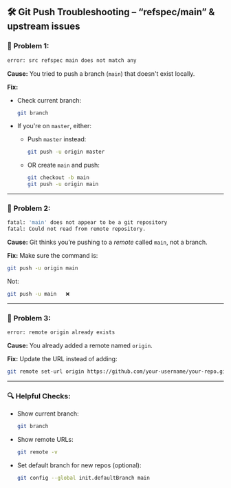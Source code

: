 ## 🛠️ **Git Push Troubleshooting – “refspec/main” & upstream issues**

### 🔴 **Problem 1:**

```bash
error: src refspec main does not match any
```

**Cause:** You tried to push a branch (`main`) that doesn't exist locally.

**Fix:**

* Check current branch:

  ```bash
  git branch
  ```
* If you're on `master`, either:

  * Push `master` instead:

    ```bash
    git push -u origin master
    ```
  * OR create `main` and push:

    ```bash
    git checkout -b main
    git push -u origin main
    ```

---

### 🔴 **Problem 2:**

```bash
fatal: 'main' does not appear to be a git repository
fatal: Could not read from remote repository.
```

**Cause:** Git thinks you’re pushing to a *remote* called `main`, not a branch.

**Fix:**
Make sure the command is:

```bash
git push -u origin main
```

Not:

```bash
git push -u main   ❌
```

---

### 🔴 **Problem 3:**

```bash
error: remote origin already exists
```

**Cause:** You already added a remote named `origin`.

**Fix:**
Update the URL instead of adding:

```bash
git remote set-url origin https://github.com/your-username/your-repo.git
```

---

### 🔍 Helpful Checks:

* Show current branch:

  ```bash
  git branch
  ```
* Show remote URLs:

  ```bash
  git remote -v
  ```
* Set default branch for new repos (optional):

  ```bash
  git config --global init.defaultBranch main
  ```
